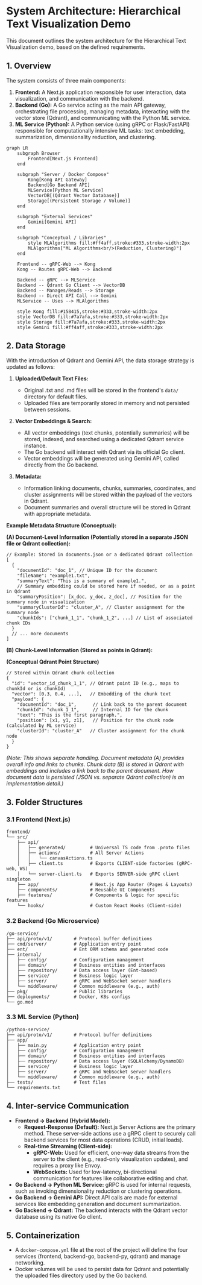 # System Architecture: Hierarchical Text Visualization Demo

This document outlines the system architecture for the Hierarchical Text Visualization demo, based on the defined requirements.

## 1. Overview

The system consists of three main components:
1.  **Frontend:** A Next.js application responsible for user interaction, data visualization, and communication with the backend.
2.  **Backend (Go):** A Go service acting as the main API gateway, orchestrating file processing, managing metadata, interacting with the vector store (Qdrant), and communicating with the Python ML service.
3.  **ML Service (Python):** A Python service (using gRPC or Flask/FastAPI) responsible for computationally intensive ML tasks: text embedding, summarization, dimensionality reduction, and clustering.

```mermaid
graph LR
    subgraph Browser
        Frontend[Next.js Frontend]
    end

    subgraph "Server / Docker Compose"
        Kong[Kong API Gateway]
        Backend[Go Backend API]
        MLService[Python ML Service]
        VectorDB[(Qdrant Vector Database)]
        Storage[(Persistent Storage / Volume)]
    end

    subgraph "External Services"
        Gemini[Gemini API]
    end

    subgraph "Conceptual / Libraries"
        style MLAlgorithms fill:#ff4aff,stroke:#333,stroke-width:2px
        MLAlgorithms["ML Algorithms<br/>(Reduction, Clustering)"]
    end

    Frontend -- gRPC-Web --> Kong
    Kong -- Routes gRPC-Web --> Backend

    Backend -- gRPC --> MLService
    Backend -- Qdrant Go Client --> VectorDB
    Backend -- Manages/Reads --> Storage
    Backend -- Direct API Call --> Gemini
    MLService -- Uses --> MLAlgorithms

    style Kong fill:#158415,stroke:#333,stroke-width:2px
    style VectorDB fill:#7a7afa,stroke:#333,stroke-width:2px
    style Storage fill:#7a7afa,stroke:#333,stroke-width:2px
    style Gemini fill:#ff4aff,stroke:#333,stroke-width:2px
```

## 2. Data Storage
With the introduction of Qdrant and Gemini API, the data storage strategy is updated as follows:
1. **Uploaded/Default Text Files:** 
   - Original .txt and .md files will be stored in the frontend's `data/` directory for default files.
   - Uploaded files are temporarily stored in memory and not persisted between sessions.
   
2. **Vector Embeddings & Search:** 
   - All vector embeddings (text chunks, potentially summaries) will be stored, indexed, and searched using a dedicated Qdrant service instance. 
   - The Go backend will interact with Qdrant via its official Go client.
   - Vector embeddings will be generated using Gemini API, called directly from the Go backend.
   
3. **Metadata:** 
   - Information linking documents, chunks, summaries, coordinates, and cluster assignments will be stored within the payload of the vectors in Qdrant. 
   - Document summaries and overall structure will be stored in Qdrant with appropriate metadata.


**Example Metadata Structure (Conceptual):**

**(A) Document-Level Information (Potentially stored in a separate JSON file or Qdrant collection):**

```
// Example: Stored in documents.json or a dedicated Qdrant collection
[
  {
    "documentId": "doc_1", // Unique ID for the document
    "fileName": "example1.txt",
    "summaryText": "This is a summary of example1.",
    // Summary embedding could be stored here if needed, or as a point in Qdrant
    "summaryPosition": [x_doc, y_doc, z_doc], // Position for the summary node in visualization
    "summaryClusterId": "cluster_A", // Cluster assignment for the summary node
    "chunkIds": ["chunk_1_1", "chunk_1_2", ...] // List of associated chunk IDs
  }
  // ... more documents
]
```

**(B) Chunk-Level Information (Stored as points in Qdrant):**

**(Conceptual Qdrant Point Structure)**

```
// Stored within Qdrant chunk collection
{
  "id": "vector_id_chunk_1_1", // Qdrant point ID (e.g., maps to chunkId or is chunkId)
  "vector": [0.3, 0.4, ...],   // Embedding of the chunk text
  "payload": {
    "documentId": "doc_1",      // Link back to the parent document
    "chunkId": "chunk_1_1",     // Internal ID for the chunk
    "text": "This is the first paragraph.",
    "position": [x1, y1, z1],   // Position for the chunk node (calculated by ML service)
    "clusterId": "cluster_A"   // Cluster assignment for the chunk node
  }
}
```
*(Note: This shows separate handling. Document metadata (A) provides overall info and links to chunks. Chunk data (B) is stored in Qdrant with embeddings and includes a link back to the parent document. How document data is persisted (JSON vs. separate Qdrant collection) is an implementation detail.)*

## 3. Folder Structures

### 3.1 Frontend (Next.js)

```text
frontend/
└── src/
    ├── api/
    │   ├── generated/         # Universal TS code from .proto files
    │   ├── actions/           # All Server Actions
    │   │   └── canvasActions.ts
    │   ├── client.ts          # Exports CLIENT-side factories (gRPC-web, WS)
    │   └── server-client.ts   # Exports SERVER-side gRPC client singleton
    ├── app/                   # Next.js App Router (Pages & Layouts)
    ├── components/            # Reusable UI Components
    ├── features/              # Components & logic for specific features
    └── hooks/                 # Custom React Hooks (Client-side)
```

### 3.2 Backend (Go Microservice)

```text
/go-service/  
├── api/proto/v1/        # Protocol buffer definitions  
├── cmd/server/          # Application entry point  
├── ent/                 # Ent ORM schema and generated code  
├── internal/  
│   ├── config/          # Configuration management  
│   ├── domain/          # Business entities and interfaces  
│   ├── repository/      # Data access layer (Ent-based)  
│   ├── service/         # Business logic layer  
│   ├── server/          # gRPC and WebSocket server handlers  
│   └── middleware/      # Common middleware (e.g., auth)  
├── pkg/                 # Public libraries  
├── deployments/         # Docker, K8s configs  
└── go.mod
```

### 3.3 ML Service (Python)

```text
/python-service/  
├── api/proto/v1/        # Protocol buffer definitions  
├── app/  
│   ├── main.py          # Application entry point  
│   ├── config/          # Configuration management  
│   ├── domain/          # Business entities and interfaces  
│   ├── repository/      # Data access layer (SQLAlchemy/DynamoDB)  
│   ├── service/         # Business logic layer  
│   ├── server/          # gRPC and WebSocket server handlers  
│   └── middleware/      # Common middleware (e.g., auth)  
├── tests/               # Test files  
└── requirements.txt
```

## 4. Inter-service Communication

*   **Frontend -> Backend (Hybrid Model):**
    *   **Request-Response (Default):** Next.js Server Actions are the primary method. These server-side actions use a gRPC client to securely call backend services for most data operations (CRUD, initial loads).
    *   **Real-time Streaming (Client-side):**
        *   **gRPC-Web:** Used for efficient, one-way data streams from the server to the client (e.g., read-only visualization updates), and requires a proxy like Envoy.
        *   **WebSockets:** Used for low-latency, bi-directional communication for features like collaborative editing and chat.
*   **Go Backend -> Python ML Service:** gRPC is used for internal requests, such as invoking dimensionality reduction or clustering operations.
*   **Go Backend -> Gemini API:** Direct API calls are made for external services like embedding generation and document summarization.
*   **Go Backend -> Qdrant:** The backend interacts with the Qdrant vector database using its native Go client.

## 5. Containerization

*   A `docker-compose.yml` file at the root of the project will define the four services (frontend, backend-go, backend-py, qdrant) and manage networking.
*  Docker volumes will be used to persist data for Qdrant and potentially the uploaded files directory used by the Go backend.
